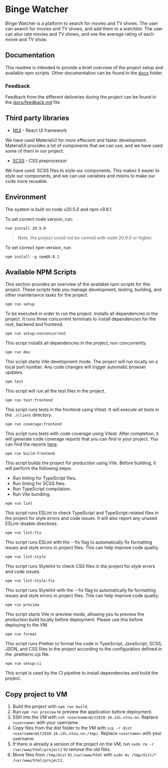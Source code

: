 # Binge Watcher

Binge Watcher is a platform to search for movies and TV shows. The user can search for movies and TV shows, and add them to a watchlist. The user can also rate movies and TV shows, and see the average rating of each movie and TV show.

## Documentation

This readme is intended to provide a brief overview of the project setup and available npm scripts.
Other documentation can be found in the [docs](./docs) folder.

### Feedback

Feedback from the different deliveries during the project can be found in the [docs/feedback.md](./docs/feedback.md) file.

## Third party libraries

- [MUI](https://mui.com/) - React UI framework

We have used MaterialUI for more effecient and faster development. MaterialUI provides a lot of components that we can use, and we have used some of them in our project.

- [SCSS](https://sass-lang.com/) - CSS preprocessor

We have used .SCSS files to style our components. This makes it easier to style our components, and we can use variables and mixins to make our code more reusable.

## Environment

The system is built on node v20.5.0 and npm v9.8.1.

To set correct node version, run:

```cli
nvm install 20.5.0
```

> Note, the project could not be runned with node 20.6.0 or higher.

To set correct npm version, run:

```cli
npm install -g npm@9.8.1
```

## Available NPM Scripts

This section provides an overview of the available npm scripts for this project. These scripts help you manage development, testing, building, and other maintenance tasks for the project.

```
npm run setup
```

To be executed in order to run the project. Installs all dependencies in the project.
It runs three concurrent terminals to install dependencies for the root, backend and frontend.

```cli
npm run setup:nonconcurrent
```

This script installs all dependencies in the project, non concurrently.

```
npm run dev
```

This script starts Vite development mode. The project will run locally on a local port number. Any code changes will trigger automatic browser updates.

```cli
npm test
```

This script will run all the test files in the project.

```cli
npm run test:frontend
```

This script runs tests in the frontend using Vitest. It will execute all tests in the `./client` directory.

```cli
npm run coverage:frontend
```

This script runs tests with code coverage using Vitest. After completion, it will generate code coverage reports that you can find in your project. You can find the reports [here](./client/coverage/index.html).

```
npm run build:frontend
```

This script builds the project for production using Vite. Before building, it will perform the following steps:

- Run linting for TypeScript files.
- Run linting for SCSS files.
- Run TypeScript compilation.
- Run Vite bundling.

```cli
npm run lint
```

This script runs ESLint to check TypeScript and TypeScript-related files in the project for style errors and code issues. It will also report any unused ESLint-disable directives.

```cli
npm run lint:fix
```

This script runs ESLint with the --fix flag to automatically fix formatting issues and style errors in project files. This can help improve code quality.

```cli
npm run lint:style
```

This script runs Stylelint to check CSS files in the project for style errors and code issues.

```cli
npm run lint:style:fix
```

This script runs Stylelint with the --fix flag to automatically fix formatting issues and style errors in project files. This can help improve code quality.

```cli
npm run preview
```

This script starts Vite in preview mode, allowing you to preview the production build locally before deployment. Please use this before deploying to the VM.

```cli
npm run format
```

This script runs Prettier to format the code in TypeScript, JavaScript, SCSS, JSON, and CSS files in the project according to the configuration defined in the .prettierrc.cjs file.

```cli
npm run setup:ci
```

This script is used by the CI pipeline to install dependencies and build the project.

## Copy project to VM

1. Build the project with `npm run build`.
2. Run `npm run preview` to preview the application before deployment.
3. SSH into the VM with `ssh <username>@it2810-16.idi.ntnu.no`. Replace `<username>` with your username.
4. Copy files from the dist folder to the VM with `scp -r dist <username>@it2810-16.idi.ntnu.no:/tmp/`. Replace `<username>` with your username.
5. If there is already a version of the project on the VM, run `sudo rm -r /var/www/html/project2` to remove the old files.
6. Move files from `/tmp/dist` to `/var/www/html` with `sudo mv /tmp/dist/* /var/www/html/project2`.
